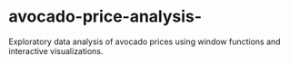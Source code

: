 # avocado-price-analysis-
Exploratory data analysis of avocado prices using window functions and interactive visualizations.
